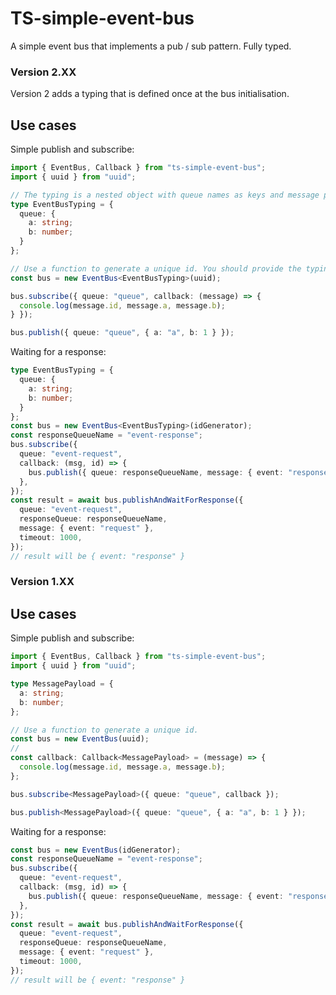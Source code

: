# TS-simple-event-bus

A simple event bus that implements a pub / sub pattern. Fully typed.


### Version 2.XX
Version 2 adds a typing that is defined once at the bus initialisation.
## Use cases

Simple publish and subscribe:

```typescript
import { EventBus, Callback } from "ts-simple-event-bus";
import { uuid } from "uuid";

// The typing is a nested object with queue names as keys and message payload as value
type EventBusTyping = {
  queue: {
    a: string;
    b: number;
  }
};

// Use a function to generate a unique id. You should provide the typing as well
const bus = new EventBus<EventBusTyping>(uuid);

bus.subscribe({ queue: "queue", callback: (message) => {
  console.log(message.id, message.a, message.b);
} });

bus.publish({ queue: "queue", { a: "a", b: 1 } });
```

Waiting for a response:

```typescript
type EventBusTyping = {
  queue: {
    a: string;
    b: number;
  }
};
const bus = new EventBus<EventBusTyping>(idGenerator);
const responseQueueName = "event-response";
bus.subscribe({
  queue: "event-request",
  callback: (msg, id) => {
    bus.publish({ queue: responseQueueName, message: { event: "response" }, id });
  },
});
const result = await bus.publishAndWaitForResponse({
  queue: "event-request",
  responseQueue: responseQueueName,
  message: { event: "request" },
  timeout: 1000,
});
// result will be { event: "response" }
```


### Version 1.XX
## Use cases

Simple publish and subscribe:

```typescript
import { EventBus, Callback } from "ts-simple-event-bus";
import { uuid } from "uuid";

type MessagePayload = {
  a: string;
  b: number;
};

// Use a function to generate a unique id.
const bus = new EventBus(uuid);
//
const callback: Callback<MessagePayload> = (message) => {
  console.log(message.id, message.a, message.b);
};

bus.subscribe<MessagePayload>({ queue: "queue", callback });

bus.publish<MessagePayload>({ queue: "queue", { a: "a", b: 1 } });
```

Waiting for a response:

```typescript
const bus = new EventBus(idGenerator);
const responseQueueName = "event-response";
bus.subscribe({
  queue: "event-request",
  callback: (msg, id) => {
    bus.publish({ queue: responseQueueName, message: { event: "response" }, id });
  },
});
const result = await bus.publishAndWaitForResponse({
  queue: "event-request",
  responseQueue: responseQueueName,
  message: { event: "request" },
  timeout: 1000,
});
// result will be { event: "response" }
```
